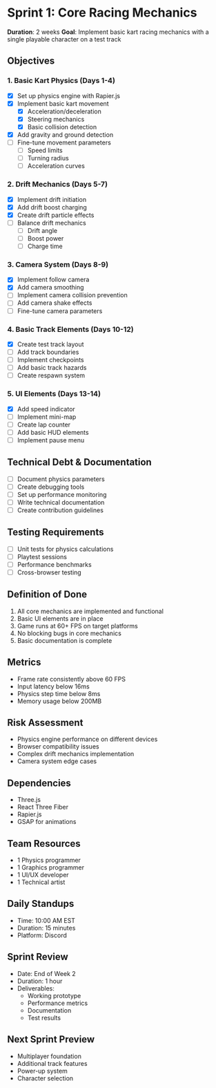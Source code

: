 # Sprint 1: Core Racing Mechanics

**Duration**: 2 weeks
**Goal**: Implement basic kart racing mechanics with a single playable character on a test track

## Objectives

### 1. Basic Kart Physics (Days 1-4)
- [x] Set up physics engine with Rapier.js
- [x] Implement basic kart movement
  - [x] Acceleration/deceleration
  - [x] Steering mechanics
  - [x] Basic collision detection
- [x] Add gravity and ground detection
- [ ] Fine-tune movement parameters
  - [ ] Speed limits
  - [ ] Turning radius
  - [ ] Acceleration curves

### 2. Drift Mechanics (Days 5-7)
- [x] Implement drift initiation
- [x] Add drift boost charging
- [x] Create drift particle effects
- [ ] Balance drift mechanics
  - [ ] Drift angle
  - [ ] Boost power
  - [ ] Charge time

### 3. Camera System (Days 8-9)
- [x] Implement follow camera
- [x] Add camera smoothing
- [ ] Implement camera collision prevention
- [ ] Add camera shake effects
- [ ] Fine-tune camera parameters

### 4. Basic Track Elements (Days 10-12)
- [x] Create test track layout
- [ ] Add track boundaries
- [ ] Implement checkpoints
- [ ] Add basic track hazards
- [ ] Create respawn system

### 5. UI Elements (Days 13-14)
- [x] Add speed indicator
- [ ] Implement mini-map
- [ ] Create lap counter
- [ ] Add basic HUD elements
- [ ] Implement pause menu

## Technical Debt & Documentation
- [ ] Document physics parameters
- [ ] Create debugging tools
- [ ] Set up performance monitoring
- [ ] Write technical documentation
- [ ] Create contribution guidelines

## Testing Requirements
- [ ] Unit tests for physics calculations
- [ ] Playtest sessions
- [ ] Performance benchmarks
- [ ] Cross-browser testing

## Definition of Done
1. All core mechanics are implemented and functional
2. Basic UI elements are in place
3. Game runs at 60+ FPS on target platforms
4. No blocking bugs in core mechanics
5. Basic documentation is complete

## Metrics
- Frame rate consistently above 60 FPS
- Input latency below 16ms
- Physics step time below 8ms
- Memory usage below 200MB

## Risk Assessment
- Physics engine performance on different devices
- Browser compatibility issues
- Complex drift mechanics implementation
- Camera system edge cases

## Dependencies
- Three.js
- React Three Fiber
- Rapier.js
- GSAP for animations

## Team Resources
- 1 Physics programmer
- 1 Graphics programmer
- 1 UI/UX developer
- 1 Technical artist

## Daily Standups
- Time: 10:00 AM EST
- Duration: 15 minutes
- Platform: Discord

## Sprint Review
- Date: End of Week 2
- Duration: 1 hour
- Deliverables:
  - Working prototype
  - Performance metrics
  - Documentation
  - Test results

## Next Sprint Preview
- Multiplayer foundation
- Additional track features
- Power-up system
- Character selection 